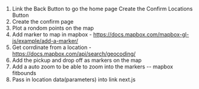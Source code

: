 1. Link the Back Button to go the home page
Create the Confirm Locations Button
3. Create the confirm page
4. Plot a rondom points on the map
5. Add marker to map in mapbox - https://docs.mapbox.com/mapbox-gl-js/example/add-a-marker/
6. Get corrdinate from a location - https://docs.mapbox.com/api/search/geocoding/
7. Add the pickup and drop off as markers on the map
7. Add a auto zoom to be able to zoom into the markers -- mapbox fitbounds
8. Pass in location data(parameters) into link next.js